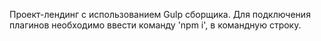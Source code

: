 Проект-лендинг с использованием Gulp сборщика. Для подключения плагинов необходимо ввести команду 'npm i', в командную строку.
